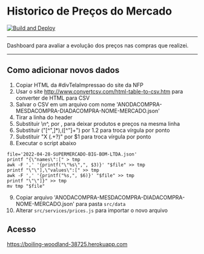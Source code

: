 # Historico de Preços do Mercado

[![Build and Deploy](https://github.com/fberanizo/historico-precos-mercado/actions/workflows/deploy.yml/badge.svg)](https://github.com/fberanizo/historico-precos-mercado/actions/workflows/deploy.yml)

----

Dashboard para avaliar a evolução dos preços nas compras que realizei.

----

## Como adicionar novos dados

1. Copiar HTML da #divTelaImpressao do site da NFP
2. Usar o site http://www.convertcsv.com/html-table-to-csv.htm para converter de HTML para CSV
3. Salvar o CSV em um arquivo com nome 'ANODACOMPRA-MESDACOMPRA-DIADACOMPRA-NOME-MERCADO.json'
4. Tirar a linha do header
5. Substituir \n^, por , para deixar produtos e preços na mesma linha
6. Substituir ("[^",]*),([^"]+") por $1.$2 para troca vírgula por ponto
7. Substituir "X (.+?)" por $1 para troca vírgula por ponto
8. Executar o script abaixo

```shell
file='2022-04-28-SUPERMERCADO-BIG-BOM-LTDA.json'
printf "{\"names\":[" > tmp
awk -F ',' '{printf("\"%s\",", $3)}' "$file" >> tmp
printf "\"\"],\"values\":[" >> tmp
awk -F ',' '{printf("%s,", $6)}' "$file" >> tmp
printf "\"\"]}" >> tmp
mv tmp "$file"
```

9. Copiar arquivo 'ANODACOMPRA-MESDACOMPRA-DIADACOMPRA-NOME-MERCADO.json' para pasta `src/data`
10. Alterar `src/services/prices.js` para importar o novo arquivo

## Acesso

https://boiling-woodland-38725.herokuapp.com
